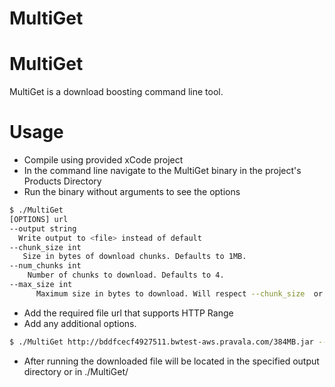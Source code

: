 # MultiGet

# MultiGet
MultiGet is a download boosting command line tool.

# Usage

  - Compile using provided xCode project
  - In the command line navigate to the MultiGet binary in the project's Products Directory
  - Run the binary without arguments to see the options
  ```sh
  $ ./MultiGet
  [OPTIONS] url
--output string
    Write output to <file> instead of default
--chunk_size int
     Size in bytes of download chunks. Defaults to 1MB.
--num_chunks int
      Number of chunks to download. Defaults to 4.
--max_size int
        Maximum size in bytes to download. Will respect --chunk_size  or --num_chunks options. Will use --num_chunks if both are set.
  ```
  - Add the required file url that supports HTTP Range
  - Add any additional options. 
  ```sh
  $ ./MultiGet http://bddfcecf4927511.bwtest-aws.pravala.com/384MB.jar --output ./MyOutput --max_size 10000000
  ```
  - After running the downloaded file will be located in the specified output directory or in ./MultiGet/<file>
